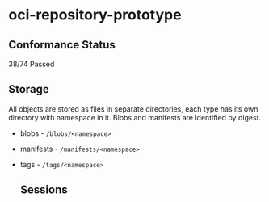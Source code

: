 # oci-repository-prototype

## Conformance Status
38/74 Passed

## Storage
All objects are stored as files in separate directories, each type has its own directory with namespace in it. Blobs and manifests are identified by digest.
- blobs - `/blobs/<namespace>`
- manifests - `/manifests/<namespace>`
- tags - `/tags/<namespace>`

  ## Sessions
